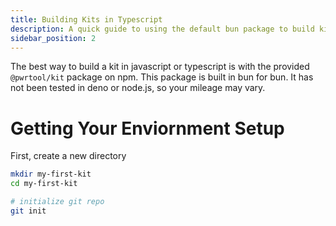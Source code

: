 ```yaml
---
title: Building Kits in Typescript
description: A quick guide to using the default bun package to build kits
sidebar_position: 2
---
```


The best way to build a kit in javascript or typescript is with the provided `@pwrtool/kit` package on npm. This package is built in bun for bun. It has not been tested in deno or node.js, so your mileage may vary.

# Getting Your Enviornment Setup

First, create a new directory

```bash
mkdir my-first-kit
cd my-first-kit

# initialize git repo
git init
```
